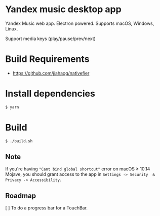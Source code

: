 # Yandex music desktop app
Yandex Music web app. Electron powered. Supports macOS, Windows, Linux.

Support media keys (play/pause/prev/next)

# Build Requirements

* https://github.com/jiahaog/nativefier

# Install dependencies

```bash
$ yarn
```

# Build

```bash
$ ./build.sh
```

## Note

If you're having `"Cant bind global shortcut"` error on macOS ≥ 10.14 Mojave, you should grant access to the app in `Settings -> Security  & Privacy -> Accessibility`.

## Roadmap

[ ] To do a progress bar for a TouchBar.
